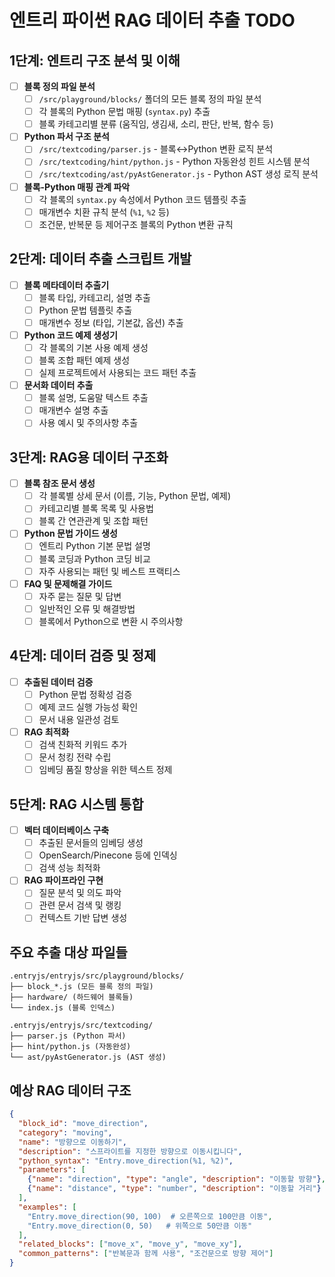 # 엔트리 파이썬 RAG 데이터 추출 TODO

## 1단계: 엔트리 구조 분석 및 이해
- [ ] **블록 정의 파일 분석**
  - [ ] `/src/playground/blocks/` 폴더의 모든 블록 정의 파일 분석
  - [ ] 각 블록의 Python 문법 매핑 (`syntax.py`) 추출
  - [ ] 블록 카테고리별 분류 (움직임, 생김새, 소리, 판단, 반복, 함수 등)

- [ ] **Python 파서 구조 분석**
  - [ ] `/src/textcoding/parser.js` - 블록↔Python 변환 로직 분석
  - [ ] `/src/textcoding/hint/python.js` - Python 자동완성 힌트 시스템 분석
  - [ ] `/src/textcoding/ast/pyAstGenerator.js` - Python AST 생성 로직 분석

- [ ] **블록-Python 매핑 관계 파악**
  - [ ] 각 블록의 `syntax.py` 속성에서 Python 코드 템플릿 추출
  - [ ] 매개변수 치환 규칙 분석 (`%1`, `%2` 등)
  - [ ] 조건문, 반복문 등 제어구조 블록의 Python 변환 규칙

## 2단계: 데이터 추출 스크립트 개발
- [ ] **블록 메타데이터 추출기**
  - [ ] 블록 타입, 카테고리, 설명 추출
  - [ ] Python 문법 템플릿 추출
  - [ ] 매개변수 정보 (타입, 기본값, 옵션) 추출

- [ ] **Python 코드 예제 생성기**
  - [ ] 각 블록의 기본 사용 예제 생성
  - [ ] 블록 조합 패턴 예제 생성
  - [ ] 실제 프로젝트에서 사용되는 코드 패턴 추출

- [ ] **문서화 데이터 추출**
  - [ ] 블록 설명, 도움말 텍스트 추출
  - [ ] 매개변수 설명 추출
  - [ ] 사용 예시 및 주의사항 추출

## 3단계: RAG용 데이터 구조화
- [ ] **블록 참조 문서 생성**
  - [ ] 각 블록별 상세 문서 (이름, 기능, Python 문법, 예제)
  - [ ] 카테고리별 블록 목록 및 사용법
  - [ ] 블록 간 연관관계 및 조합 패턴

- [ ] **Python 문법 가이드 생성**
  - [ ] 엔트리 Python 기본 문법 설명
  - [ ] 블록 코딩과 Python 코딩 비교
  - [ ] 자주 사용되는 패턴 및 베스트 프랙티스

- [ ] **FAQ 및 문제해결 가이드**
  - [ ] 자주 묻는 질문 및 답변
  - [ ] 일반적인 오류 및 해결방법
  - [ ] 블록에서 Python으로 변환 시 주의사항

## 4단계: 데이터 검증 및 정제
- [ ] **추출된 데이터 검증**
  - [ ] Python 문법 정확성 검증
  - [ ] 예제 코드 실행 가능성 확인
  - [ ] 문서 내용 일관성 검토

- [ ] **RAG 최적화**
  - [ ] 검색 친화적 키워드 추가
  - [ ] 문서 청킹 전략 수립
  - [ ] 임베딩 품질 향상을 위한 텍스트 정제

## 5단계: RAG 시스템 통합
- [ ] **벡터 데이터베이스 구축**
  - [ ] 추출된 문서들의 임베딩 생성
  - [ ] OpenSearch/Pinecone 등에 인덱싱
  - [ ] 검색 성능 최적화

- [ ] **RAG 파이프라인 구현**
  - [ ] 질문 분석 및 의도 파악
  - [ ] 관련 문서 검색 및 랭킹
  - [ ] 컨텍스트 기반 답변 생성

## 주요 추출 대상 파일들
```
.entryjs/entryjs/src/playground/blocks/
├── block_*.js (모든 블록 정의 파일)
├── hardware/ (하드웨어 블록들)
└── index.js (블록 인덱스)

.entryjs/entryjs/src/textcoding/
├── parser.js (Python 파서)
├── hint/python.js (자동완성)
└── ast/pyAstGenerator.js (AST 생성)
```

## 예상 RAG 데이터 구조
```json
{
  "block_id": "move_direction",
  "category": "moving",
  "name": "방향으로 이동하기",
  "description": "스프라이트를 지정한 방향으로 이동시킵니다",
  "python_syntax": "Entry.move_direction(%1, %2)",
  "parameters": [
    {"name": "direction", "type": "angle", "description": "이동할 방향"},
    {"name": "distance", "type": "number", "description": "이동할 거리"}
  ],
  "examples": [
    "Entry.move_direction(90, 100)  # 오른쪽으로 100만큼 이동",
    "Entry.move_direction(0, 50)   # 위쪽으로 50만큼 이동"
  ],
  "related_blocks": ["move_x", "move_y", "move_xy"],
  "common_patterns": ["반복문과 함께 사용", "조건문으로 방향 제어"]
}
```